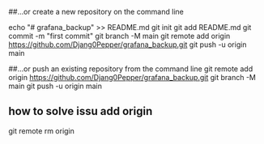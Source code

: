 
##…or create a new repository on the command line

echo "# grafana_backup" >> README.md
git init
git add README.md
git commit -m "first commit"
git branch -M main
git remote add origin https://github.com/Djang0Pepper/grafana_backup.git
git push -u origin main
                

##…or push an existing repository from the command line
git remote add origin https://github.com/Djang0Pepper/grafana_backup.git
git branch -M main
git push -u origin main

## how to solve issu add origin
git remote rm origin


